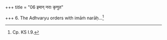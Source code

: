 +++
title = "06 इमान् नराः कृणुत"

+++
6. The Adhvaryu orders with imāṁ narāḥ...[^1]  

[^1]: Cp. KS I.9.  
